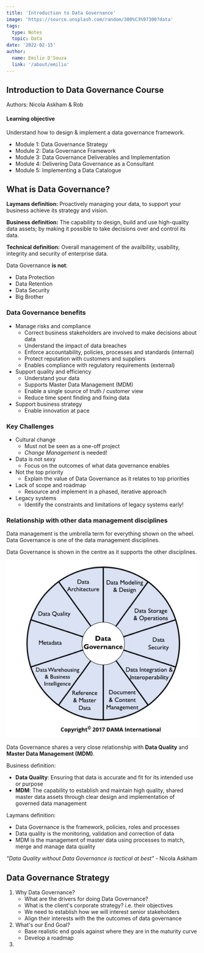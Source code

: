 ```yaml
---
title: 'Introduction to Data Governance'
image: 'https://source.unsplash.com/random/300%C3%97300?data'
tags:
  type: Notes
  topic: Data
date: '2022-02-15'
author:
  name: Emilio D'Souza
  link: '/about/emilio'
---
```


## Introduction to Data Governance Course
Authors: Nicola Askham & Rob

#### Learning objective
Understand how to design & implement a data governance framework.

- Module 1: Data Governance Strategy
- Module 2: Data Governance Framework
- Module 3: Data Governance Deliverables and Implementation
- Module 4: Delivering Data Governance as a Consultant
- Module 5: Implementing a Data Catalogue

## What is Data Governance?
**Laymans definition:** Proactively managing your data, to support your business achieve its strategy and vision.

**Business definition:** The capability to design, build and use high-quality data assets; by making it possible to take decisions over and control its data.

**Technical definition:** Overall management of the availbility, usability, integrity and security of enterprise data.

Data Governance **is not**:
- Data Protection
- Data Retention
- Data Security
- Big Brother

### Data Governance benefits
- Manage risks and compliance
    - Correct business stakeholders are involved to make decisions about data
    - Understand the impact of data breaches
    - Enforce accountability, policies, processes and standards (internal)
    - Protect reputation with customers and suppliers
    - Enables compliance with regulatory requirements (external)
- Support quality and efficiency
    - Understand your data
    - Supports Master Data Management (MDM)
    - Enable a single source of truth / customer view
    - Reduce time spent finding and fixing data
- Support business strategy
    - Enable innovation at pace

### Key Challenges
- Cultural change
    - Must not be seen as a one-off project
    - *Change Management* is needed!
- Data is not sexy
    - Focus on the outcomes of what data governance enables
- Not the top priority
    - Explain the value of Data Governance as it relates to top priorities
- Lack of scope and roadmap
    - Resource and implement in a phased, iterative approach
- Legacy systems
    - Identify the constraints and limitations of legacy systems early!

### Relationship with other data management disciplines
Data management is the umbrella term for everything shown on the wheel.
Data Governance is one of the data management disciplines. 

Data Governance is shown in the centre as it supports the other disciplines.

![DAMA DMBok Wheel](/public/images/DAMA-DMBOK-Wheel.png "DAMA DMBok Wheel")

Data Governance shares a very close relationship with **Data Quality** and **Master Data Management (MDM)**. 

Business definition:
- **Data Quality**: Ensuring that data is accurate and fit for its intended use or purpose
- **MDM**: The capability to establish and maintain high quality, shared master data assets through clear design and implementation of governed data management

Laymans definition:
- Data Governance is the framework, policies, roles and processes
- Data quality is the monitoring, validation and correction of data
- MDM is the management of master data using processes to match, merge and manage data quality

*"Data Quality without Data Governance is tactical at best"* - Nicola Askham

## Data Governance Strategy

1. Why Data Governance?
    - What are the drivers for doing Data Governance? 
    - What is the client's corporate strategy? i.e. their objectives
    - We need to establish how we will interest senior stakeholders
    - Align their interests with the the outcomes of data governance
2. What's our End Goal?
    - Base realistic end goals against where they are in the maturity curve
    - Develop a roadmap
3. 